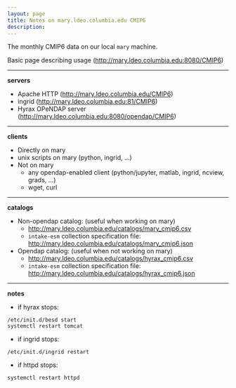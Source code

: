 ```yaml
---
layout: page
title: Notes on mary.ldeo.columbia.edu CMIP6
description: 
---
```


The monthly CMIP6 data on our local `mary` machine.

Basic page describing usage (http://mary.ldeo.columbia.edu:8080/CMIP6)

----------
**servers**
- Apache HTTP  (http://mary.ldeo.columbia.edu/CMIP6)    
- ingrid (http://mary.ldeo.columbia.edu:81/CMIP6)
- Hyrax OPeNDAP server (http://mary.ldeo.columbia.edu:8080/opendap/CMIP6)  

----------
**clients**
- Directly on mary  
 - unix scripts on mary (python, ingrid, ...)
- Not on mary
  - any opendap-enabled client (python/jupyter, matlab, ingrid, ncview, grads, ...)
  - wget, curl

----------
**catalogs**
 - Non-opendap catalog:  (useful when working on mary)
    - http://mary.ldeo.columbia.edu/catalogs/mary_cmip6.csv
    - `intake-esm` collection specification file: http://mary.ldeo.columbia.edu/catalogs/mary_cmip6.json
 - Opendap catalog: (useful when not working on mary) 
    - http://mary.ldeo.columbia.edu/catalogs/hyrax_cmip6.csv
    - `intake-esm` collection specification file: http://mary.ldeo.columbia.edu/catalogs/hyrax_cmip6.json

---------
**notes**
- if hyrax stops:
```
/etc/init.d/besd start
systemctl restart tomcat
```
- if ingrid stops:
```
/etc/init.d/ingrid restart
```
- if httpd stops:
```
systemctl restart httpd
```


